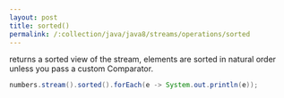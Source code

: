 ```yaml
---
layout: post
title: sorted()
permalink: /:collection/java/java8/streams/operations/sorted
---
```


returns a sorted view of the stream, elements are sorted in natural order unless you pass a custom Comparator.

```java
numbers.stream().sorted().forEach(e -> System.out.println(e));
```
